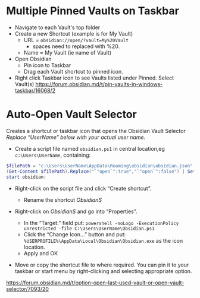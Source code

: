 # Multiple Pinned Vaults on Taskbar
- Navigate to each Vault's top folder
- Create a new Shortcut (example is for My Vault)
	- URL = `obsidian://open/?vault=My%20Vault`
		- spaces need to replaced with %20.
	- Name = My Vault (ie name of Vault)
- Open Obsidian 
	- Pin icon to Taskbar
	- Drag each Vault shortcut to pinned icon.
- Right click Taskbar icon to see Vaults listed under Pinned. Select Vault(s)
https://forum.obsidian.md/t/pin-vaults-in-windows-taskbar/16068/2

# Auto-Open Vault Selector
Creates a shortcut or taskbar icon that opens the Obsidian Vault Selector
*Replace “UserName” below with your actual user name.*
- Create a script file named `obsidian.ps1` in central location,eg `c:\Users\UserName`, containing:
```powershell
$filePath = "c:\Users\UserName\AppData\Roaming\obsidian\obsidian.json"
(Get-Content $filePath).Replace("`"open`":true","`"open`":false") | Set-Content $filePath
start obsidian:
```

- Right-click on the script file and click “Create shortcut”. 
	- Rename the shortcut *ObsidianS*
- Right-click on *ObsidianS* and go into “Properties”.
	- In the “Target:” field put:
	`powershell -noLogo -ExecutionPolicy unrestricted -file C:\Users\UserName\Obsidian.ps1`
	- Click the “Change Icon…” button and put:
	`%USERPROFILE%\AppData\Local\Obsidian\Obsidian.exe` as the icon location.
	- Apply and OK

- Move or copy the shortcut file to where required. You can pin it to your taskbar or start menu by right-clicking and selecting appropriate option.

https://forum.obsidian.md/t/option-open-last-used-vault-or-open-vault-selector/7093/20




